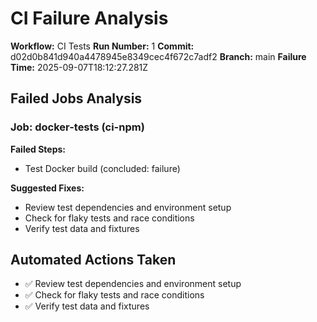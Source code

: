 # CI Failure Analysis

**Workflow:** CI Tests
**Run Number:** 1
**Commit:** d02d0b841d940a4478945e8349cec4f672c7adf2
**Branch:** main
**Failure Time:** 2025-09-07T18:12:27.281Z

## Failed Jobs Analysis

### Job: docker-tests (ci-npm)
**Failed Steps:**
- Test Docker build (concluded: failure)

**Suggested Fixes:**
- Review test dependencies and environment setup
- Check for flaky tests and race conditions
- Verify test data and fixtures

## Automated Actions Taken
- ✅ Review test dependencies and environment setup
- ✅ Check for flaky tests and race conditions
- ✅ Verify test data and fixtures
